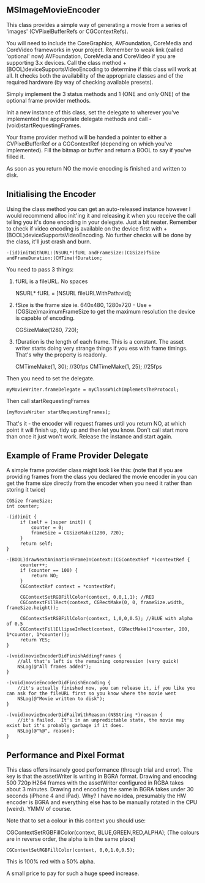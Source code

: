 MSImageMovieEncoder
-------------------

This class provides a simple way of generating a movie from a series of 'images' (CVPixelBufferRefs or CGContextRefs).

You will need to include the CoreGraphics, AVFoundation, CoreMedia and CoreVideo frameworks in your project.  Remember to weak link (called 'optional' now) AVFoundation, CoreMedia and CoreVideo if you are supporting 3.x devices.  Call the class method +(BOOL)deviceSupportsVideoEncoding to determine if this class will work at all.  It checks both the availability of the appropriate classes and of the required hardware (by way of checking available presets).

Simply implement the 3 status methods and 1 (ONE and only ONE) of the optional frame provider methods.
 
Init a new instance of this class, set the delegate to wherever you've implemented the appropriate delegate methods and call -(void)startRequestingFrames.
 
Your frame provider method will be handed a pointer to either a CVPixelBufferRef or a CGContextRef (depending on which you've implemented).  Fill the bitmap or buffer and return a BOOL to say if you've filled it.
 
As soon as you return NO the movie encoding is finished and written to disk.


Initialising the Encoder
------------------------

Using the class method you can get an auto-released instance however I would recommend alloc init'ing it and releasing it when you receive the call telling you it's done encoding in your delegate.  Just a bit neater.  Remember to check if video encoding is available on the device first with +(BOOL)deviceSupportsVideoEncoding.  No further checks will be done by the class, it'll just crash and burn.

	-(id)initWithURL:(NSURL*)fURL andFrameSize:(CGSize)fSize andFrameDuration:(CMTime)fDuration;

You need to pass 3 things:

1. fURL is a fileURL.  No spaces

	NSURL* fURL = [NSURL fileURLWithPath:vid];

2. fSize is the frame size ie. 640x480, 1280x720 - Use +(CGSize)maximumFrameSize to get the maximum resolution the device is capable of encoding.

	CGSizeMake(1280, 720);

3. fDuration is the length of each frame.  This is a constant.  The asset writer starts doing very strange things if you ess with frame timings.  That's why the property is readonly.

	CMTimeMake(1, 30); //30fps
	CMTimeMake(1, 25); //25fps
	
Then you need to set the delegate.
	
	myMovieWriter.frameDelegate = myClassWhichImplemetsTheProtocol;
	
Then call startRequestingFrames

	[myMovieWriter startRequestingFrames];
	
That's it - the encoder will request frames until you return NO, at which point it will finish up, tidy up and then let you know.  Don't call start more than once it just won't work.  Release the instance and start again.
	

Example of Frame Provider Delegate
----------------------------------

A simple frame provider class might look like this: (note that if you are providing frames from the class you declared the movie encoder in you can get the frame size directly from the encoder when you need it rather than storing it twice)
 
	CGSize frameSize;
	int counter;
 
	-(id)init {
		 if (self = [super init]) {
			 counter = 0;
			 frameSize = CGSizeMake(1280, 720);
		 }
		 return self;
	}

	-(BOOL)drawNextAnimationFrameInContext:(CGContextRef *)contextRef {
		 counter++;
		 if (counter == 100) {
			 return NO;
		 }
		 CGContextRef context = *contextRef;
		 
		 CGContextSetRGBFillColor(context, 0,0,1,1); //RED
		 CGContextFillRect(context, CGRectMake(0, 0, frameSize.width, frameSize.height));
		 
		 CGContextSetRGBFillColor(context, 1,0,0,0.5); //BLUE with alpha of 0.5
		 CGContextFillEllipseInRect(context, CGRectMake(1*counter, 200, 1*counter, 1*counter));
		 return YES;
	}
 
	-(void)movieEncoderDidFinishAddingFrames {
		//all that's left is the remaining compression (very quick)
		NSLog(@"All frames added");
	}
	 
	-(void)movieEncoderDidFinishEncoding {
		//it's actually finished now, you can release it, if you like you can ask for the fileURL first so you know where the movie went
		NSLog(@"Movie written to disk");
	}
	 
	-(void)movieEncoderDidFailWithReason:(NSString *)reason {
		//it's failed.  It's in an unpredictable state, the movie may exist but it's probably garbage if it does.
		NSLog(@"%@", reason);
	}
 
Performance and Pixel Format
----------------------------

This class offers insanely good performance (through trial and error).  The key is that the assetWriter is writing in BGRA format.  Drawing and encoding 500 720p H264 frames with the assetWriter configured in RGBA takes about 3 minutes.  Drawing and encoding the same in BGRA takes under 30 seconds (iPhone 4 and iPad).  Why?  I have no idea, presumably the HW encoder is BGRA and everything else has to be manually rotated in the CPU (weird).  YMMV of course.

Note that to set a colour in this context you should use:

CGContextSetRGBFillColor(context, BLUE,GREEN,RED,ALPHA); (The colours are in reverse order, the alpha is in the same place)

	CGContextSetRGBFillColor(context, 0,0,1.0,0.5);

This is 100% red with a 50% alpha.

A small price to pay for such a huge speed increase.